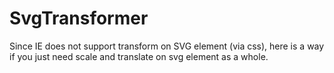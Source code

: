 # SvgTransformer
Since IE does not support transform on SVG element (via css), here is a way if you just need scale and translate on svg element as a whole.
